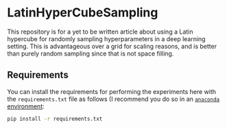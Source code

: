 # LatinHyperCubeSampling

This repository is for a yet to be written article about using a Latin
hypercube for randomly sampling hyperparameters in a deep learning setting. This
is advantageous over a grid for scaling reasons, and is better than purely
random sampling since that is not space filling.

## Requirements

You can install the requirements for performing the experiments here with the
`requirements.txt` file as follows (I recommend you do so in an [`anaconda`
environment](https://docs.conda.io/projects/conda/en/latest/user-guide/tasks/manage-environments.html):
```bash
pip install -r requirements.txt
```